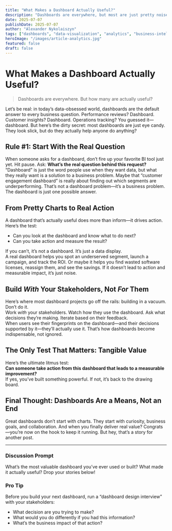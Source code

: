 ```yaml
---
title: "What Makes a Dashboard Actually Useful?"
description: "Dashboards are everywhere, but most are just pretty noise. Here’s how to build dashboards that drive real action and business value."
date: 2025-07-07
publishDate: 2025-07-07
author: "Alexander Nykolaiszyn"
tags: ["dashboards", "data-visualization", "analytics", "business-intelligence", "stakeholder-engagement", "data-strategy"]
heroImage: "/images/article-analytics.jpg"
featured: false
draft: false
---
```


# What Makes a Dashboard Actually Useful?

> Dashboards are everywhere. But how many are actually useful?

Let’s be real: in today’s data-obsessed world, dashboards are the default answer to every business question. Performance reviews? Dashboard. Customer insights? Dashboard. Operations tracking? You guessed it—dashboard. But here’s the dirty secret: most dashboards are just eye candy. They look slick, but do they actually help anyone do anything?

## Rule #1: Start With the Real Question

When someone asks for a dashboard, don’t fire up your favorite BI tool just yet. Hit pause. Ask: **What’s the real question behind this request?**  
“Dashboard” is just the word people use when they want data, but what they really want is a solution to a business problem. Maybe that “customer engagement dashboard” is really about finding out which segments are underperforming. That’s not a dashboard problem—it’s a business problem. The dashboard is just one possible answer.

## From Pretty Charts to Real Action

A dashboard that’s actually useful does more than inform—it drives action. Here’s the test:

- Can you look at the dashboard and know what to do next?
- Can you take action and measure the result?

If you can’t, it’s not a dashboard. It’s just a data display.  
A real dashboard helps you spot an underserved segment, launch a campaign, and track the ROI. Or maybe it helps you find wasted software licenses, reassign them, and see the savings. If it doesn’t lead to action and measurable impact, it’s just noise.

## Build *With* Your Stakeholders, Not *For* Them

Here’s where most dashboard projects go off the rails: building in a vacuum. Don’t do it.  
Work *with* your stakeholders. Watch how they use the dashboard. Ask what decisions they’re making. Iterate based on their feedback.  
When users see their fingerprints on the dashboard—and their decisions supported by it—they’ll actually use it. That’s how dashboards become indispensable, not ignored.

## The Only Test That Matters: Tangible Value

Here’s the ultimate litmus test:  
**Can someone take action from this dashboard that leads to a measurable improvement?**  
If yes, you’ve built something powerful. If not, it’s back to the drawing board.

## Final Thought: Dashboards Are a Means, Not an End

Great dashboards don’t start with charts. They start with curiosity, business goals, and collaboration. And when you finally deliver real value? Congrats—you’re now on the hook to keep it running. But hey, that’s a story for another post.

---

### Discussion Prompt

What’s the most valuable dashboard you’ve ever used or built? What made it actually useful? Drop your stories below!

### Pro Tip

Before you build your next dashboard, run a “dashboard design interview” with your stakeholders:

- What decision are you trying to make?
- What would you do differently if you had this information?
- What’s the business impact of that action?
